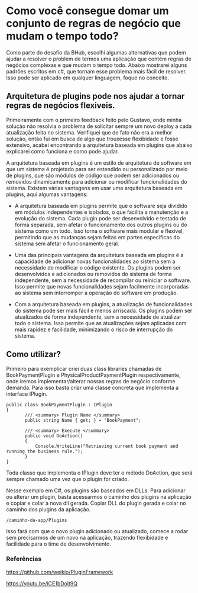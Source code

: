 # Como você consegue domar um conjunto de regras de negócio que mudam o tempo todo?

Como parte do desafio da BHub, escolhi algumas alternativas que podem ajudar a resolver o problem de termos uma aplicação que contém regras de negócios
complexas e que mudam o tempo todo. 
Abaixo mostrarei alguns padrões escritos em c#, que tornam esse problema mais fácil de resolver. Isso pode ser aplicado em qualquer linguagem, foque no conceito.


## Arquitetura de plugins pode nos ajudar a tornar regras de negócios flexiveis.


Primeiramente com o primeiro feedback feito pelo Gustavo, onde minha solução não resolvia o problema de solicitar sempre um novo deploy a cada atualização feita no sistema. Verifiquei que de fato não era a melhor solução, então fui em busca de algo que trouxesse flexibidade e fosse extensivo, acabei encontrando a arquitetura baseada em plugins que abaixo explicarei como funciona e como pode ajudar.

A arquitetura baseada em plugins é um estilo de arquitetura de software em que um sistema é projetado para ser estendido ou personalizado por meio de plugins, que são módulos de código que podem ser adicionados ou removidos dinamicamente para adicionar ou modificar funcionalidades do sistema. Existem várias vantagens em usar uma arquitetura baseada em plugins, aqui algumas vantagens:

- A arquitetura baseada em plugins permite que o software seja dividido em módulos independentes e isolados, o que facilita a manutenção e a evolução do sistema. Cada plugin pode ser desenvolvido e testado de forma separada, sem afetar o funcionamento dos outros plugins ou do sistema como um todo. Isso torna o software mais modular e flexível, permitindo que as mudanças sejam feitas em partes específicas do sistema sem afetar o funcionamento geral.

- Uma das principais vantagens da arquitetura baseada em plugins é a capacidade de adicionar novas funcionalidades ao sistema sem a necessidade de modificar o código existente. Os plugins podem ser desenvolvidos e adicionados ou removidos do sistema de forma independente, sem a necessidade de recompilar ou reiniciar o software. Isso permite que novas funcionalidades sejam facilmente incorporadas ao sistema sem interromper a operação do software em produção.

 - Com a arquitetura baseada em plugins, a atualização de funcionalidades do sistema pode ser mais fácil e menos arriscada. Os plugins podem ser atualizados de forma independente, sem a necessidade de atualizar todo o sistema. Isso permite que as atualizações sejam aplicadas com mais rapidez e facilidade, minimizando o risco de interrupção do sistema.
 
 ## Como utilizar?
 
 
 Primeiro para exemplicar criei duas class libraries chamadas de BookPaymentPlugin e PhysicalProductPaymentPlugin respectivamente, onde iremos implementar/alterar nossas regras de negócio conforme demanda. Para isso basta criar uma classe concreta que implementa a interface IPlugin.
 
 ```
public class BookPaymentPlugin : IPlugin
{
        /// <summary> Plugin Name </summary>
        public string Name { get; } = "BookPayment";
        
        /// <summary> Execute </summary>
        public void DoAction()
        {
            Console.WriteLine("Retrieving current book payment and running the business rule.");
        }
}
```

Toda classe que implementa o IPlugin deve ter o método DoAction, que será sempre chamado uma vez que o plugin for criado.
 
Nesse exemplo em C#, os plugins são baseados em DLLs. Para adicionar ou alterar um plugin, basta acessarmos o caminho dos plugins na aplicação e copiar e colar a nova dll gerada.
 Copiar DLL do plugin gerada e colar no caminho dos plugins da aplicação.
 ```
/caminho-da-app/Plugins
```

Isso fará com que o novo plugin adicionado ou atualizado, comece a rodar sem precisarmos de um novo na aplicação, trazendo flexibidade e facilidade para o time de desenvolvimento.


### Referências

https://github.com/weikio/PluginFramework

https://youtu.be/iCE1bDoit9Q

